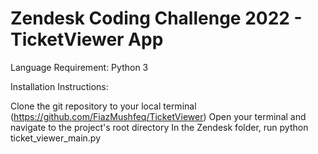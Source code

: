 # Zendesk Coding Challenge 2022 - TicketViewer App

Language Requirement:
Python 3


Installation Instructions:

Clone the git repository to your local terminal (https://github.com/FiazMushfeq/TicketViewer)
Open your terminal and navigate to the project's root directory
In the Zendesk folder, run python ticket_viewer_main.py
